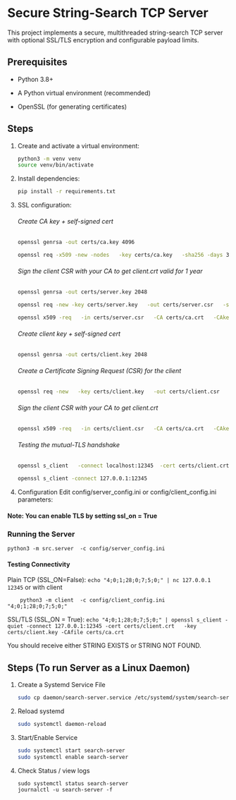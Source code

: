 # Secure String-Search TCP Server

This project implements a secure, multithreaded string-search TCP server with optional SSL/TLS encryption and configurable payload limits.

## Prerequisites

- Python 3.8+

- A Python virtual environment (recommended)

- OpenSSL (for generating certificates)

## Steps
1. Create and activate a virtual environment:
    ``` bash
    python3 -m venv venv
    source venv/bin/activate
    ```
2. Install dependencies:
    ``` bash
    pip install -r requirements.txt
    ```
   
3. SSL configuration:
    ###### Create CA key + self-signed cert
    ``` bash
   openssl genrsa -out certs/ca.key 4096
   ```

   ``` bash
   openssl req -x509 -new -nodes   -key certs/ca.key   -sha256 -days 3650   -out certs/ca.crt   -subj "/C=US/ST=State/L=City/O=MyOrg/OU=IT/CN=LocalTestCA"
   ```
   
   ###### Sign the client CSR with your CA to get client.crt valid for 1 year
   ``` bash
   openssl genrsa -out certs/server.key 2048
   ```
   ``` bash
   openssl req -new -key certs/server.key   -out certs/server.csr   -subj "/C=US/ST=State/L=City/O=MyOrg/OU=IT/CN=localhost"
   ```
   ``` bash
   openssl x509 -req   -in certs/server.csr   -CA certs/ca.crt   -CAkey certs/ca.key   -CAcreateserial   -out certs/server.crt   -days 365   -sha256
   ```
   
   ###### Create client key + self-signed cert
   ``` bash
   openssl genrsa -out certs/client.key 2048
   ```
   ###### Create a Certificate Signing Request (CSR) for the client
   ``` bash
   openssl req -new   -key certs/client.key   -out certs/client.csr   -subj "/C=US/ST=State/L=City/O=MyOrg/OU=Clients/CN=my-client"
   ```
   ###### Sign the client CSR with your CA to get client.crt
   ``` bash
   openssl x509 -req   -in certs/client.csr   -CA certs/ca.crt   -CAkey certs/ca.key   -CAcreateserial   -out certs/client.crt   -days 365   -sha256
   ```
   ###### Testing the mutual-TLS handshake
   ``` bash
   openssl s_client   -connect localhost:12345  -cert certs/client.crt   -key certs/client.key   -CAfile certs/ca.crt
   ```
   ``` bash
   openssl s_client -connect 127.0.0.1:12345
   ```
   
4. Configuration
Edit config/server_config.ini or config/client_config.ini parameters: 
#### Note: You can enable TLS by setting ssl_on = True

### Running the Server
 ```python3 -m src.server  -c config/server_config.ini ```

#### Testing Connectivity
Plain TCP (SSL_ON=False):
    ```
        echo "4;0;1;28;0;7;5;0;" | nc 127.0.0.1 12345
    ```
    or with client

```    
    python3 -m client  -c config/client_config.ini  "4;0;1;28;0;7;5;0;"
```


SSL/TLS (SSL_ON = True):
    ```
        echo "4;0;1;28;0;7;5;0;" | openssl s_client -quiet -connect 127.0.0.1:12345 -cert certs/client.crt   -key certs/client.key -CAfile certs/ca.crt 
    ```

You should receive either STRING EXISTS or STRING NOT FOUND.


## Steps (To run Server as a Linux Daemon)

1. Create a Systemd Service File
    ``` bash
   sudo cp daemon/search-server.service /etc/systemd/system/search-server.service
   ```
2. Reload systemd
    ``` bash
    sudo systemctl daemon-reload
   ```
3. Start/Enable Service
    ``` bash
    sudo systemctl start search-server
    sudo systemctl enable search-server 
    ```
4. Check Status / view logs
    ```
   sudo systemctl status search-server
   journalctl -u search-server -f
   ```

